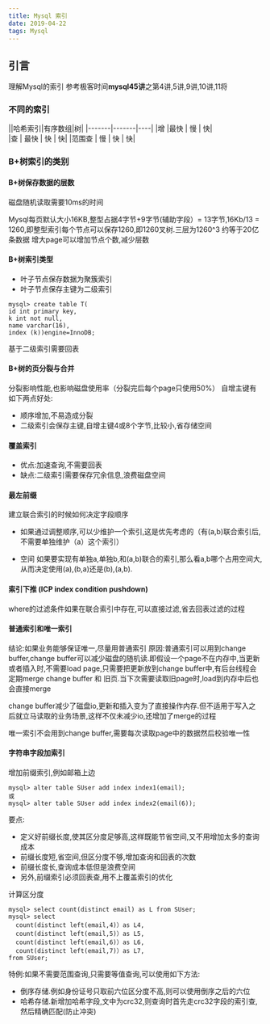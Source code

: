 ```yaml
---
title: Mysql 索引
date: 2019-04-22
tags: Mysql
---
```

## 引言
理解Mysql的索引
参考极客时间**mysql45讲**之第4讲,5讲,9讲,10讲,11将

### 不同的索引
||哈希索引|有序数组|树|
|-------|-------|----|
|增  |最快	|   慢	|   快|  
|查 | 最快	|	快	|	快|
|范围查 | 慢	|	快	|	快|

### B+树索引的类别
#### B+树保存数据的层数
磁盘随机读取需要10ms的时间

Mysql每页默认大小16KB,整型占据4字节+9字节(辅助字段）= 13字节,16Kb/13 = 1260,即整型索引每个节点可以保存1260,即1260叉树.三层为1260^3 约等于20亿条数据
增大page可以增加节点个数,减少层数

#### B+树索引类型
* 叶子节点保存数据为聚簇索引
* 叶子节点保存主键为二级索引


```
mysql> create table T(
id int primary key, 
k int not null, 
name varchar(16),
index (k))engine=InnoDB;

```
基于二级索引需要回表


#### B+树的页分裂与合并
分裂影响性能,也影响磁盘使用率（分裂完后每个page只使用50%）
自增主键有如下两点好处:
* 顺序增加,不易造成分裂
* 二级索引会保存主键,自增主键4或8个字节,比较小,省存储空间

#### 覆盖索引
*  优点:加速查询,不需要回表
*  缺点:二级索引需要保存冗余信息,浪费磁盘空间 

#### 最左前缀
建立联合索引的时候如何决定字段顺序
* 如果通过调整顺序,可以少维护一个索引,这是优先考虑的（有(a,b)联合索引后,不需要单独维护（a）这个索引）

* 空间 如果要实现有单独a,单独b,和(a,b)联合的索引,那么看a,b哪个占用空间大,从而决定使用(a),(b,a)还是(b),(a,b).

#### 索引下推 (ICP index condition pushdown)

where的过滤条件如果在联合索引中存在,可以直接过滤,省去回表过滤的过程

#### 普通索引和唯一索引
结论:如果业务能够保证唯一,尽量用普通索引
原因:普通索引可以用到change buffer,change buffer可以减少磁盘的随机读.即假设一个page不在内存中,当更新或者插入时,不需要load page,只需要把更新放到change buffer中,有后台线程会定期merge change buffer 和 旧页.当下次需要读取旧page时,load到内存中后也会直接merge

change buffer减少了磁盘io,更新和插入变为了直接操作内存.但不适用于写入之后就立马读取的业务场景,这样不仅未减少io,还增加了merge的过程

唯一索引不会用到change buffer,需要每次读取page中的数据然后校验唯一性 

#### 字符串字段加索引

增加前缀索引,例如邮箱上边
```
mysql> alter table SUser add index index1(email);
或
mysql> alter table SUser add index index2(email(6));

```
要点:
* 定义好前缀长度,使其区分度足够高,这样既能节省空间,又不用增加太多的查询成本
* 前缀长度短,省空间,但区分度不够,增加查询和回表的次数
* 前缀长度长,查询成本低但是浪费空间
* 另外,前缀索引必须回表查,用不上覆盖索引的优化

计算区分度
```
mysql> select count(distinct email) as L from SUser;
mysql> select 
  count(distinct left(email,4)）as L4,
  count(distinct left(email,5)）as L5,
  count(distinct left(email,6)）as L6,
  count(distinct left(email,7)）as L7,
from SUser;

```

特例:如果不需要范围查询,只需要等值查询,可以使用如下方法:
* 倒序存储.例如身份证号只取前六位区分度不高,则可以使用倒序之后的六位
* 哈希存储.新增加哈希字段,文中为crc32,则查询时首先走crc32字段的索引查,然后精确匹配(防止冲突)













